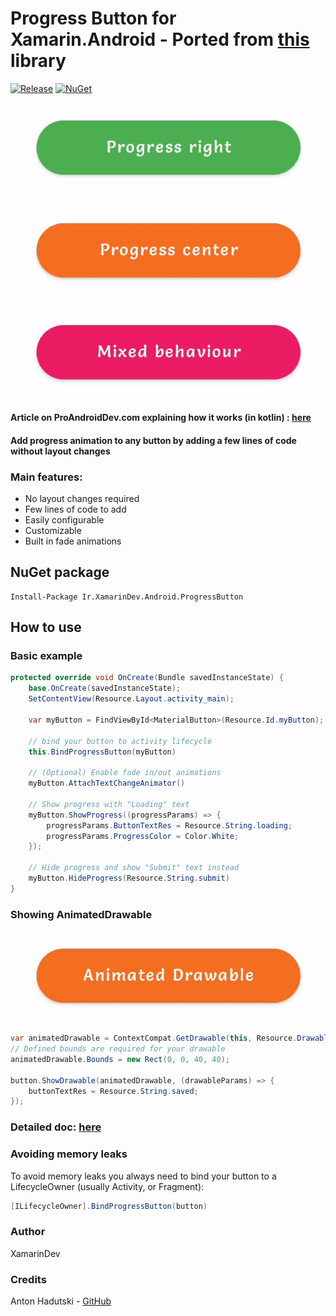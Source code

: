 # Progress Button for Xamarin.Android - Ported from [this](https://github.com/razir/ProgressButton) library
[![Release](https://img.shields.io/github/v/release/XamarinDeveloper/ProgressButton?color=FC0&display_name=tag&label=Release)](https://github.com/XamarinDeveloper/ProgressButton/releases)
[![NuGet](https://img.shields.io/nuget/v/Ir.XamarinDev.Android.ProgressButton?label=NuGet)](https://www.nuget.org/packages/Ir.XamarinDev.Android.ProgressButton/)

![basic progress button example](https://raw.githubusercontent.com/XamarinDeveloper/ProgressButton/main/Assets/ProgressEnd.gif)

![progress cebter button example](https://raw.githubusercontent.com/XamarinDeveloper/ProgressButton/main/Assets/ProgressCenter.gif)

![mixed progress button example](https://raw.githubusercontent.com/XamarinDeveloper/ProgressButton/main/Assets/MixedBehaviour.gif)

#### Article on ProAndroidDev.com explaining how it works (in kotlin) : [here](https://proandroiddev.com/replace-progressdialog-with-a-progress-button-in-your-app-14ed1d50b44)


#### Add progress animation to any button by adding a few lines of code without layout changes

### Main features: 
  - No layout changes required
  - Few lines of code to add
  - Easily configurable
  - Customizable
  - Built in fade animations

## NuGet package 
```
Install-Package Ir.XamarinDev.Android.ProgressButton
```

## How to use

### Basic example

```C#
protected override void OnCreate(Bundle savedInstanceState) {
    base.OnCreate(savedInstanceState);
    SetContentView(Resource.Layout.activity_main);
    
    var myButton = FindViewById<MaterialButton>(Resource.Id.myButton);
    
    // bind your button to activity lifecycle
    this.BindProgressButton(myButton)

    // (Optional) Enable fade in/out animations 
    myButton.AttachTextChangeAnimator()

    // Show progress with "Loading" text
    myButton.ShowProgress((progressParams) => {
        progressParams.ButtonTextRes = Resource.String.loading;
        progressParams.ProgressColor = Color.White;
    });

    // Hide progress and show "Submit" text instead
    myButton.HideProgress(Resource.String.submit)
}
```

### Showing AnimatedDrawable

![animated drawable button example](https://raw.githubusercontent.com/XamarinDeveloper/ProgressButton/main/Assets/AnimatedDrawable.gif)

```C#
var animatedDrawable = ContextCompat.GetDrawable(this, Resource.Drawable.animated_check);
// Defined bounds are required for your drawable  
animatedDrawable.Bounds = new Rect(0, 0, 40, 40);
  
button.ShowDrawable(animatedDrawable, (drawableParams) => {
    buttonTextRes = Resource.String.saved;
});
```

### Detailed doc: [here](DetailedDoc.md)

### Avoiding memory leaks
To avoid memory leaks you always need to bind your button to a LifecycleOwner (usually Activity, or Fragment):

```C#
[ILifecycleOwner].BindProgressButton(button)
```

### Author
XamarinDev

### Credits
Anton Hadutski - [GitHub](https://github.com/razir)
